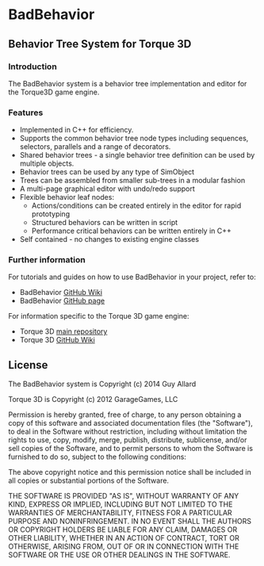 BadBehavior
==========
Behavior Tree System for Torque 3D
----------------------------------
### Introduction

The BadBehavior system is a behavior tree implementation and editor for the Torque3D game engine.

### Features

* Implemented in C++ for efficiency.
* Supports the common behavior tree node types including sequences, selectors, parallels and a range of decorators.
* Shared behavior trees - a single behavior tree definition can be used by multiple objects.
* Behavior trees can be used by any type of SimObject
* Trees can be assembled from smaller sub-trees in a modular fashion
* A multi-page graphical editor with undo/redo support
* Flexible behavior leaf nodes:
  * Actions/conditions can be created entirely in the editor for rapid prototyping
  * Structured behaviors can be written in script
  * Performance critical behaviors can be written entirely in C++
* Self contained - no changes to existing engine classes

### Further information

For tutorials and guides on how to use BadBehavior in your project, refer to:
* BadBehavior [GitHub Wiki](https://github.com/BadBehavior/BadBehavior_T3D/wiki)
* BadBehavior [GitHub page](http://badbehavior.github.io/BadBehavior_T3D)

For information specific to the Torque 3D game engine:
* Torque 3D [main repository](https://github.com/GarageGames/Torque3D)
* Torque 3D [GitHub Wiki](https://github.com/GarageGames/Torque3D/wiki)

License
-------

The BadBehavior system is Copyright (c) 2014 Guy Allard

Torque 3D is Copyright (c) 2012 GarageGames, LLC

Permission is hereby granted, free of charge, to any person obtaining a copy
of this software and associated documentation files (the "Software"), to
deal in the Software without restriction, including without limitation the
rights to use, copy, modify, merge, publish, distribute, sublicense, and/or
sell copies of the Software, and to permit persons to whom the Software is
furnished to do so, subject to the following conditions:

The above copyright notice and this permission notice shall be included in
all copies or substantial portions of the Software.

THE SOFTWARE IS PROVIDED "AS IS", WITHOUT WARRANTY OF ANY KIND, EXPRESS OR
IMPLIED, INCLUDING BUT NOT LIMITED TO THE WARRANTIES OF MERCHANTABILITY,
FITNESS FOR A PARTICULAR PURPOSE AND NONINFRINGEMENT. IN NO EVENT SHALL THE
AUTHORS OR COPYRIGHT HOLDERS BE LIABLE FOR ANY CLAIM, DAMAGES OR OTHER
LIABILITY, WHETHER IN AN ACTION OF CONTRACT, TORT OR OTHERWISE, ARISING
FROM, OUT OF OR IN CONNECTION WITH THE SOFTWARE OR THE USE OR OTHER DEALINGS
IN THE SOFTWARE.
